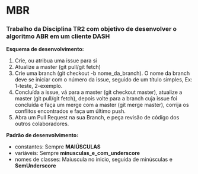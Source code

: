 # MBR
### Trabalho da Disciplina TR2 com objetivo de desenvolver o algoritmo ABR em um cliente DASH




**Esquema de desenvolvimento:**

1. Crie, ou atribua uma issue para si
2. Atualize a master (git pull/git fetch)
3. Crie uma branch (git checkout -b nome_da_branch). O nome da branch deve se iniciar com o número da issue, seguido de um título simples, Ex: 1-teste, 2-exemplo.
4. Concluída a issue, vá para a master (git checkout master), atualize a master (git pull/git fetch), depois volte para a branch cuja issue foi concluída e faça um merge com a master (git merge master), corrija os conflitos encontrados e faça um último push.
5. Abra um Pull Request na sua Branch, e peça revisão de código dos outros colaboradores.



**Padrão de desenvolvimento:**

- constantes:         Sempre **MAIÚSCULAS**
- variáveis:          Sempre **minusculas_e_com_underscore**
- nomes de classes:   Maiuscula no inicio, seguida de minúsculas e **SemUnderscore**
    
